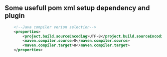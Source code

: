 ## Some usefull pom xml setup dependency and plugin

```xml
    <!--Java compiler verion selection-->
	<properties>
		<project.build.sourceEncoding>UTF-8</project.build.sourceEncoding>
		<maven.compiler.source>8</maven.compiler.source>
		<maven.compiler.target>8</maven.compiler.target>
	</properties>
```
